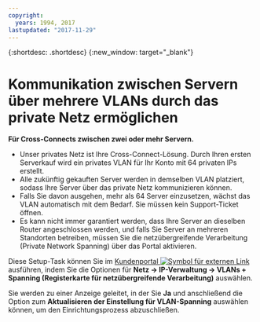 ```yaml
---
copyright:
  years: 1994, 2017
lastupdated: "2017-11-29"
---
```

{:shortdesc: .shortdesc}
{:new_window: target="_blank"}

# Kommunikation zwischen Servern über mehrere VLANs durch das private Netz ermöglichen

**Für Cross-Connects zwischen zwei oder mehr Servern.**

 * Unser privates Netz ist Ihre Cross-Connect-Lösung. Durch Ihren ersten Serverkauf wird ein privates VLAN für Ihr Konto mit 64 privaten IPs erstellt.
 * Alle zukünftig gekauften Server werden in demselben VLAN platziert, sodass Ihre Server über das private Netz kommunizieren können.
 * Falls Sie davon ausgehen, mehr als 64 Server einzusetzen, wächst das VLAN automatisch mit dem Bedarf. Sie müssen kein Support-Ticket öffnen.
 * Es kann nicht immer garantiert werden, dass Ihre Server an dieselben Router angeschlossen werden, und falls Sie Server an mehreren Standorten betreiben, müssen Sie die netzübergreifende Verarbeitung (Private Network Spanning) über das Portal aktivieren.

Diese Setup-Task können Sie im [Kundenportal ![Symbol für externen Link](../../icons/launch-glyph.svg "Symbol für externen Link")](https://control.softlayer.com/) ausführen, indem Sie die Optionen für **Netz -> IP-Verwaltung -> VLANs + Spanning (Registerkarte für netzübergreifende Verarbeitung)** auswählen.

Sie werden zu einer Anzeige geleitet, in der Sie **Ja** und anschließend die Option zum **Aktualisieren der Einstellung für VLAN-Spanning** auswählen können, um den Einrichtungsprozess abzuschließen.
